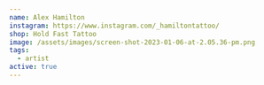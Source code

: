 ```yaml
---
name: Alex Hamilton
instagram: https://www.instagram.com/_hamiltontattoo/
shop: Hold Fast Tattoo
image: /assets/images/screen-shot-2023-01-06-at-2.05.36-pm.png
tags:
  - artist
active: true
---
```

